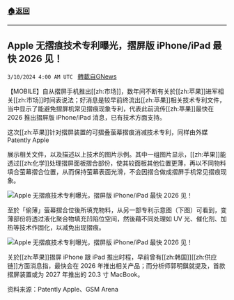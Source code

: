 ###  [:house:返回](README.md)
---


## Apple 无摺痕技术专利曝光，摺屏版 iPhone/iPad 最快 2026 见！
`3/10/2024 4:00 AM UTC ` [轉載自GNews](https://gnews.org/articles/2380941)

【MOBILE】自从摺屏手机推出[[zh:市场]]，数年间不断有关於[[zh:苹果]]进军相关[[zh:市场]]时间表说法；好消息是较早前终流出[[zh:苹果]]相关技术专利文件，当中显示了能避免摺屏机常见摺痕现象专利，代表此前流传[[zh:苹果]]最快在 2026 推出摺屏版 iPhone/iPad 消息，已有技术方面支持。

这次[[zh:苹果]]针对摺屏装置的可摺叠萤幕摺痕消减技术专利，同样由外媒 Patently Apple

展示相关文件，以及描述以上技术的图片示例。其中一组图片显示，[[zh:苹果]]能透过[[zh:化学]]处理摺屏面板摺合部份，使其较面板其他位置更薄，再以不同物料填合萤幕摺合位置，从而保持萤幕表面光滑，不会因摺合做成摺屏手机常见摺痕现象。

![Apple 无摺痕技术专利曝光，摺屏版 iPhone/iPad 最快 2026 见！](https://images-news.now.com/newsimage/NewsImage/2024-03-10-10-14-39xXih9UQP.jpg "Apple 无摺痕技术专利曝光，摺屏版 iPhone/iPad 最快 2026 见！")

至於「偷薄」萤幕摺合位後所填充物料，从另一部专利示意图（下图）可看到，变薄部份将透过液化聚合物填充凹陷位空间，然後藉不同处理如 UV 光、催化剂、加热等技术作固化，以减免出现摺痕。

![Apple 无摺痕技术专利曝光，摺屏版 iPhone/iPad 最快 2026 见！](https://images-news.now.com/newsimage/NewsImage/2024-03-10-10-14-47OyIzJ0kS.jpg "Apple 无摺痕技术专利曝光，摺屏版 iPhone/iPad 最快 2026 见！")

关於[[zh:苹果]]摺屏 iPhone 跟 iPad 推出时程，早前曾有[[zh:韩国]][[zh:供应链]]方面消息指，最快会在 2026 年推出相关产品；而分析师郭明錤就提及，首款摺屏装置或为 2027 年推出的 20.3 寸 MacBook。

资料来源：Patently Apple、GSM Arena
